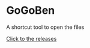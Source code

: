 # GoGoBen
A shortcut tool to open the files

[Click to the releases](https://8bit.world/2018/12/04/GoGoBen/)
